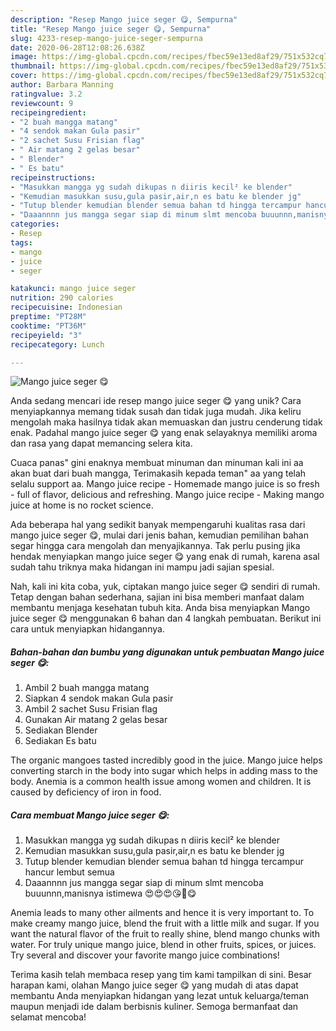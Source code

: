 ```yaml
---
description: "Resep Mango juice seger 😋, Sempurna"
title: "Resep Mango juice seger 😋, Sempurna"
slug: 4233-resep-mango-juice-seger-sempurna
date: 2020-06-28T12:08:26.638Z
image: https://img-global.cpcdn.com/recipes/fbec59e13ed8af29/751x532cq70/mango-juice-seger-😋-foto-resep-utama.jpg
thumbnail: https://img-global.cpcdn.com/recipes/fbec59e13ed8af29/751x532cq70/mango-juice-seger-😋-foto-resep-utama.jpg
cover: https://img-global.cpcdn.com/recipes/fbec59e13ed8af29/751x532cq70/mango-juice-seger-😋-foto-resep-utama.jpg
author: Barbara Manning
ratingvalue: 3.2
reviewcount: 9
recipeingredient:
- "2 buah mangga matang"
- "4 sendok makan Gula pasir"
- "2 sachet Susu Frisian flag"
- " Air matang 2 gelas besar"
- " Blender"
- " Es batu"
recipeinstructions:
- "Masukkan mangga yg sudah dikupas n diiris kecil² ke blender"
- "Kemudian masukkan susu,gula pasir,air,n es batu ke blender jg"
- "Tutup blender kemudian blender semua bahan td hingga tercampur hancur lembut semua"
- "Daaannnn jus mangga segar siap di minum slmt mencoba buuunnn,manisnya istimewa 😍😍😍😘🤩😋"
categories:
- Resep
tags:
- mango
- juice
- seger

katakunci: mango juice seger 
nutrition: 290 calories
recipecuisine: Indonesian
preptime: "PT28M"
cooktime: "PT36M"
recipeyield: "3"
recipecategory: Lunch

---
```



![Mango juice seger 😋](https://img-global.cpcdn.com/recipes/fbec59e13ed8af29/751x532cq70/mango-juice-seger-😋-foto-resep-utama.jpg)

Anda sedang mencari ide resep mango juice seger 😋 yang unik? Cara menyiapkannya memang tidak susah dan tidak juga mudah. Jika keliru mengolah maka hasilnya tidak akan memuaskan dan justru cenderung tidak enak. Padahal mango juice seger 😋 yang enak selayaknya memiliki aroma dan rasa yang dapat memancing selera kita.

Cuaca panas&#34; gini enaknya membuat minuman dan minuman kali ini aa akan buat dari buah mangga, Terimakasih kepada teman&#34; aa yang telah selalu support aa. Mango juice recipe - Homemade mango juice is so fresh - full of flavor, delicious and refreshing. Mango juice recipe - Making mango juice at home is no rocket science.

Ada beberapa hal yang sedikit banyak mempengaruhi kualitas rasa dari mango juice seger 😋, mulai dari jenis bahan, kemudian pemilihan bahan segar hingga cara mengolah dan menyajikannya. Tak perlu pusing jika hendak menyiapkan mango juice seger 😋 yang enak di rumah, karena asal sudah tahu triknya maka hidangan ini mampu jadi sajian spesial.


Nah, kali ini kita coba, yuk, ciptakan mango juice seger 😋 sendiri di rumah. Tetap dengan bahan sederhana, sajian ini bisa memberi manfaat dalam membantu menjaga kesehatan tubuh kita. Anda bisa menyiapkan Mango juice seger 😋 menggunakan 6 bahan dan 4 langkah pembuatan. Berikut ini cara untuk menyiapkan hidangannya.

<!--inarticleads1-->

##### Bahan-bahan dan bumbu yang digunakan untuk pembuatan Mango juice seger 😋:

1. Ambil 2 buah mangga matang
1. Siapkan 4 sendok makan Gula pasir
1. Ambil 2 sachet Susu Frisian flag
1. Gunakan  Air matang 2 gelas besar
1. Sediakan  Blender
1. Sediakan  Es batu


The organic mangoes tasted incredibly good in the juice. Mango juice helps converting starch in the body into sugar which helps in adding mass to the body. Anemia is a common health issue among women and children. It is caused by deficiency of iron in food. 

<!--inarticleads2-->

##### Cara membuat Mango juice seger 😋:

1. Masukkan mangga yg sudah dikupas n diiris kecil² ke blender
1. Kemudian masukkan susu,gula pasir,air,n es batu ke blender jg
1. Tutup blender kemudian blender semua bahan td hingga tercampur hancur lembut semua
1. Daaannnn jus mangga segar siap di minum slmt mencoba buuunnn,manisnya istimewa 😍😍😍😘🤩😋


Anemia leads to many other ailments and hence it is very important to. To make creamy mango juice, blend the fruit with a little milk and sugar. If you want the natural flavor of the fruit to really shine, blend mango chunks with water. For truly unique mango juice, blend in other fruits, spices, or juices. Try several and discover your favorite mango juice combinations! 

Terima kasih telah membaca resep yang tim kami tampilkan di sini. Besar harapan kami, olahan Mango juice seger 😋 yang mudah di atas dapat membantu Anda menyiapkan hidangan yang lezat untuk keluarga/teman maupun menjadi ide dalam berbisnis kuliner. Semoga bermanfaat dan selamat mencoba!
